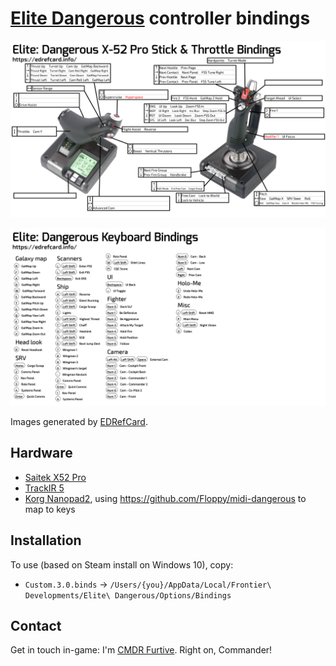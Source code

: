 # [Elite Dangerous](https://www.elitedangerous.com/) controller bindings

![](x52pro.jpg)

![](keyboard.jpg)

Images generated by [EDRefCard](https://edrefcard.info/).

## Hardware

  * [Saitek X52 Pro](http://www.saitek.com/uk/prod/x52pro.html)
  * [TrackIR 5](https://www.naturalpoint.com/trackir/trackir5/)
  * [Korg Nanopad2](https://www.korg.com/us/products/computergear/nanopad2/), using https://github.com/Floppy/midi-dangerous to map to keys

## Installation

To use (based on Steam install on Windows 10), copy:

  * `Custom.3.0.binds` -> `/Users/{you}/AppData/Local/Frontier\ Developments/Elite\ Dangerous/Options/Bindings`

## Contact

Get in touch in-game: I'm [CMDR Furtive](http://inara.cz/cmdr/23164). Right on, Commander!
